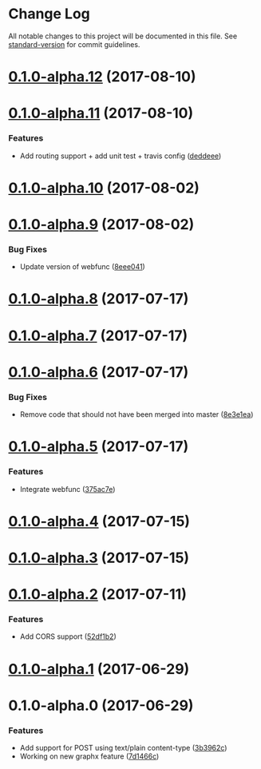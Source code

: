 # Change Log

All notable changes to this project will be documented in this file. See [standard-version](https://github.com/conventional-changelog/standard-version) for commit guidelines.

<a name="0.1.0-alpha.12"></a>
# [0.1.0-alpha.12](https://github.com/nicolasdao/google-graphql-functions/compare/v0.1.0-alpha.11...v0.1.0-alpha.12) (2017-08-10)



<a name="0.1.0-alpha.11"></a>
# [0.1.0-alpha.11](https://github.com/nicolasdao/google-graphql-functions/compare/v0.1.0-alpha.10...v0.1.0-alpha.11) (2017-08-10)


### Features

* Add routing support + add unit test + travis config ([deddeee](https://github.com/nicolasdao/google-graphql-functions/commit/deddeee))



<a name="0.1.0-alpha.10"></a>
# [0.1.0-alpha.10](https://github.com/nicolasdao/google-graphql-functions/compare/v0.1.0-alpha.9...v0.1.0-alpha.10) (2017-08-02)



<a name="0.1.0-alpha.9"></a>
# [0.1.0-alpha.9](https://github.com/nicolasdao/google-graphql-functions/compare/v0.1.0-alpha.8...v0.1.0-alpha.9) (2017-08-02)


### Bug Fixes

* Update version of webfunc ([8eee041](https://github.com/nicolasdao/google-graphql-functions/commit/8eee041))



<a name="0.1.0-alpha.8"></a>
# [0.1.0-alpha.8](https://github.com/nicolasdao/google-graphql-functions/compare/v0.1.0-alpha.7...v0.1.0-alpha.8) (2017-07-17)



<a name="0.1.0-alpha.7"></a>
# [0.1.0-alpha.7](https://github.com/nicolasdao/google-graphql-functions/compare/v0.1.0-alpha.6...v0.1.0-alpha.7) (2017-07-17)



<a name="0.1.0-alpha.6"></a>
# [0.1.0-alpha.6](https://github.com/nicolasdao/google-graphql-functions/compare/v0.1.0-alpha.5...v0.1.0-alpha.6) (2017-07-17)


### Bug Fixes

* Remove code that should not have been merged into master ([8e3e1ea](https://github.com/nicolasdao/google-graphql-functions/commit/8e3e1ea))



<a name="0.1.0-alpha.5"></a>
# [0.1.0-alpha.5](https://github.com/nicolasdao/google-graphql-functions/compare/v0.1.0-alpha.4...v0.1.0-alpha.5) (2017-07-17)


### Features

* Integrate webfunc ([375ac7e](https://github.com/nicolasdao/google-graphql-functions/commit/375ac7e))



<a name="0.1.0-alpha.4"></a>
# [0.1.0-alpha.4](https://github.com/nicolasdao/google-graphql-functions/compare/v0.1.0-alpha.3...v0.1.0-alpha.4) (2017-07-15)



<a name="0.1.0-alpha.3"></a>
# [0.1.0-alpha.3](https://github.com/nicolasdao/google-graphql-functions/compare/v0.1.0-alpha.2...v0.1.0-alpha.3) (2017-07-15)



<a name="0.1.0-alpha.2"></a>
# [0.1.0-alpha.2](https://github.com/nicolasdao/google-graphql-functions/compare/v0.1.0-alpha.1...v0.1.0-alpha.2) (2017-07-11)


### Features

* Add CORS support ([52df1b2](https://github.com/nicolasdao/google-graphql-functions/commit/52df1b2))



<a name="0.1.0-alpha.1"></a>
# [0.1.0-alpha.1](https://github.com/nicolasdao/google-graphql-functions/compare/v0.1.0-alpha.0...v0.1.0-alpha.1) (2017-06-29)



<a name="0.1.0-alpha.0"></a>
# 0.1.0-alpha.0 (2017-06-29)


### Features

* Add support for POST using text/plain content-type ([3b3962c](https://github.com/nicolasdao/google-graphql-functions/commit/3b3962c))
* Working on new graphx feature ([7d1466c](https://github.com/nicolasdao/google-graphql-functions/commit/7d1466c))
